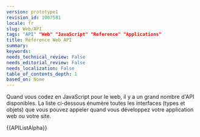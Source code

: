 ```yaml
---
version: prototype1
revision_id: 1007581
locale: fr
slug: Web/API
tags: "API" "Web" "JavaScript" "Reference" "Applications"
title: Référence Web API
summary: 
keywords: 
needs_technical_review: False
needs_editorial_review: False
needs_localization: False
table_of_contents_depth: 1
based_on: None
---
```

<p>Quand vous codez en JavaScript pour le web, il y a un grand nombre d'API disponibles. La liste ci-dessous énumère toutes les interfaces (types et objets) que vous pouvez appeler quand vous développez votre application web ou votre site.</p>

<p>{{APIListAlpha}}</p>

